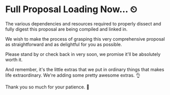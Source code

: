# Full Proposal Loading Now... ⏲
The various dependencies and resources required to properly dissect and fully digest this proposal are being compiled and linked in.

We wish to make the process of grasping this very comprehensive proposal as straightforward and as delightful for you as possible. 

Please stand by or check back in very soon, we promise it'll be absolutely worth it.

And remember, it's the little extras that we put in ordinary things that makes life extraordinary. 
We're adding some pretty awesome extras. 👌

Thank you so much for your patience. 🙏